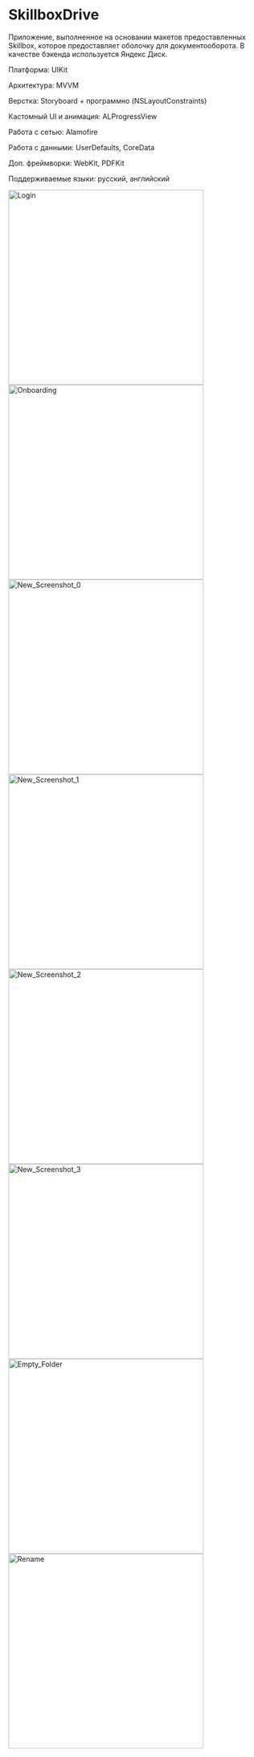 # SkillboxDrive

Приложение, выполненное на основании макетов предоставленных Skillbox, которое предоставляет оболочку для документооборота. В качестве бэкенда используется Яндекс Диск.

Платформа: UIKit

Архитектура: MVVM

Верстка: Storyboard + программно (NSLayoutConstraints)

Кастомный UI и анимация: ALProgressView

Работа с сетью: Alamofire

Работа с данными: UserDefaults, CoreData

Доп. фреймворки: WebKit, PDFKit

Поддерживаемые языки: русский, английский

<img width="388" alt="Login" src="https://github.com/ruslan-shigapov/SkillboxDrive/assets/104629658/5c660448-5fcd-4ed8-843b-1c0d0b974a9e">

<img width="388" alt="Onboarding" src="https://github.com/ruslan-shigapov/SkillboxDrive/assets/104629658/02bafb52-fd96-4e5c-93dc-7bcec4e7c1fe">

<img width="388" alt="New_Screenshot_0" src="https://github.com/ruslan-shigapov/SkillboxDrive/assets/104629658/ddf3b38e-514a-40dc-9fb0-c411465da300">

<img width="388" alt="New_Screenshot_1" src="https://github.com/ruslan-shigapov/SkillboxDrive/assets/104629658/196c04cd-23dc-4cda-86e6-7fcc879d241e">

<img width="388" alt="New_Screenshot_2" src="https://github.com/ruslan-shigapov/SkillboxDrive/assets/104629658/c360d275-fa62-41b5-ad00-ec6c368edf29">

<img width="388" alt="New_Screenshot_3" src="https://github.com/ruslan-shigapov/SkillboxDrive/assets/104629658/e90ace53-db63-4fb2-ac4c-63aee668c815">

<img width="388" alt="Empty_Folder" src="https://github.com/ruslan-shigapov/SkillboxDrive/assets/104629658/30025613-a83a-4715-a074-0f29a68878e1">

<img width="388" alt="Rename" src="https://github.com/ruslan-shigapov/SkillboxDrive/assets/104629658/0736b493-2622-4fcb-9a33-83ef615f8510">
